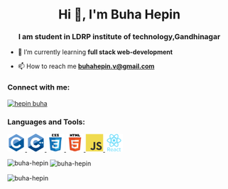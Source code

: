<h1 align="center">Hi 👋, I'm Buha Hepin</h1>
<h3 align="center">I am student in LDRP institute of technology,Gandhinagar</h3>

- 🌱 I’m currently learning **full stack web-development**

- 📫 How to reach me **buhahepin.v@gmail.com**

<h3 align="left">Connect with me:</h3>
<p align="left">
<a href="https://linkedin.com/in/hepin buha" target="blank"><img align="center" src="https://raw.githubusercontent.com/rahuldkjain/github-profile-readme-generator/master/src/images/icons/Social/linked-in-alt.svg" alt="hepin buha" height="30" width="40" /></a>
</p>

<h3 align="left">Languages and Tools:</h3>
<p align="left"> <a href="https://www.cprogramming.com/" target="_blank" rel="noreferrer"> <img src="https://raw.githubusercontent.com/devicons/devicon/master/icons/c/c-original.svg" alt="c" width="40" height="40"/> </a> <a href="https://www.w3schools.com/cpp/" target="_blank" rel="noreferrer"> <img src="https://raw.githubusercontent.com/devicons/devicon/master/icons/cplusplus/cplusplus-original.svg" alt="cplusplus" width="40" height="40"/> </a> <a href="https://www.w3schools.com/css/" target="_blank" rel="noreferrer"> <img src="https://raw.githubusercontent.com/devicons/devicon/master/icons/css3/css3-original-wordmark.svg" alt="css3" width="40" height="40"/> </a> <a href="https://www.w3.org/html/" target="_blank" rel="noreferrer"> <img src="https://raw.githubusercontent.com/devicons/devicon/master/icons/html5/html5-original-wordmark.svg" alt="html5" width="40" height="40"/> </a> <a href="https://developer.mozilla.org/en-US/docs/Web/JavaScript" target="_blank" rel="noreferrer"> <img src="https://raw.githubusercontent.com/devicons/devicon/master/icons/javascript/javascript-original.svg" alt="javascript" width="40" height="40"/> </a> <a href="https://reactjs.org/" target="_blank" rel="noreferrer"> <img src="https://raw.githubusercontent.com/devicons/devicon/master/icons/react/react-original-wordmark.svg" alt="react" width="40" height="40"/> </a> </p>

<p><img align="left" src="https://github-readme-stats.vercel.app/api/top-langs?username=buha-hepin&show_icons=true&locale=en&layout=compact" alt="buha-hepin" /></p>

<p>&nbsp;<img align="center" src="https://github-readme-stats.vercel.app/api?username=buha-hepin&show_icons=true&locale=en" alt="buha-hepin" /></p>

<p><img align="center" src="https://github-readme-streak-stats.herokuapp.com/?user=buha-hepin&" alt="buha-hepin" /></p>
